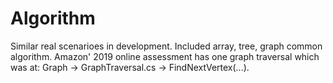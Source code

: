 # Algorithm
Similar real scenarioes in development. 
Included array, tree, graph common algorithm. 
Amazon' 2019 online assessment has one graph traversal which was at: Graph -> GraphTraversal.cs -> FindNextVertex(...).
